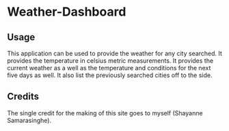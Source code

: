 # Weather-Dashboard



## Usage 

This application can be used to provide the weather for any city searched. It provides the temperature in celsius metric measurements. It provides the current weather as a well as the temperature and conditions for the next five days as well. It also list the previously searched cities off to the side. 



## Credits

The single credit for the making of this site goes to myself (Shayanne Samarasinghe). 


